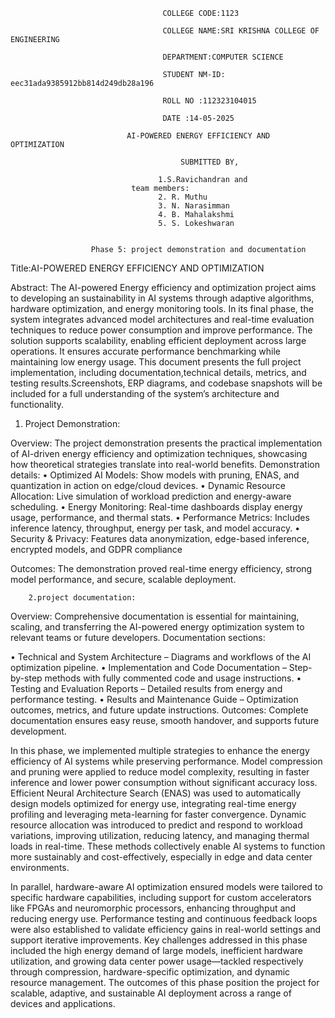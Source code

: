                                       COLLEGE CODE:1123

                                      COLLEGE NAME:SRI KRISHNA COLLEGE OF ENGINEERING

                                      DEPARTMENT:COMPUTER SCIENCE

                                      STUDENT NM-ID: eec31ada9385912bb814d249db28a196

                                      ROLL NO :112323104015

                                      DATE :14-05-2025

                              AI-POWERED ENERGY EFFICIENCY AND OPTIMIZATION

                                          SUBMITTED BY,

                                     1.S.Ravichandran and 
                               team members:
                                     2. R. Muthu
                                     3. N. Narasimman
                                     4. B. Mahalakshmi
                                     5. S. Lokeshwaran


                      Phase 5: project demonstration and documentation

Title:AI-POWERED ENERGY EFFICIENCY AND OPTIMIZATION

  Abstract:
 The AI-powered Energy efficiency and optimization project aims to developing an sustainability in AI systems through adaptive algorithms, hardware optimization, and energy monitoring tools. In its final phase, the system integrates advanced model architectures and real-time evaluation techniques to reduce power consumption and improve performance. The solution supports scalability, enabling efficient deployment across large operations. It ensures accurate performance benchmarking while maintaining low energy usage. This document presents the full project implementation, including documentation,technical details, metrics, and testing results.Screenshots, ERP diagrams, and codebase snapshots will be included for a full understanding of the system’s architecture and functionality. 

1.	Project Demonstration:

Overview:
The project demonstration presents the practical implementation of AI-driven energy efficiency and optimization techniques, showcasing how theoretical strategies translate into real-world benefits.
Demonstration details:
•	Optimized AI Models: Show models with pruning, ENAS, and quantization in action on edge/cloud devices.
•	Dynamic Resource Allocation: Live simulation of workload prediction and energy-aware scheduling.
•	Energy Monitoring: Real-time dashboards display energy usage, performance, and thermal stats.
•	Performance Metrics: Includes inference latency, throughput, energy per task, and model accuracy.
•	Security & Privacy: Features data anonymization, edge-based inference, encrypted models, and GDPR compliance

Outcomes:
The demonstration proved real-time energy efficiency, strong model performance, and secure, scalable deployment.

        2.project documentation:

Overview:
Comprehensive documentation is essential for maintaining, scaling, and transferring the AI-powered energy optimization system to relevant teams or future developers.
Documentation sections:

•	Technical and System Architecture – Diagrams and workflows of the AI optimization pipeline.
•	Implementation and Code Documentation – Step-by-step methods with fully commented code and usage instructions.
•	Testing and Evaluation Reports – Detailed results from energy and performance testing.
•	Results and Maintenance Guide – Optimization outcomes, metrics, and future update instructions.
Outcomes:
Complete documentation ensures easy reuse, smooth handover, and supports future development.

In this phase, we implemented multiple strategies to enhance the energy efficiency of AI systems while preserving performance. Model compression and pruning were applied to reduce model complexity, resulting in faster inference and lower power consumption without significant accuracy loss. Efficient Neural Architecture Search (ENAS) was used to automatically design models optimized for energy use, integrating real-time energy profiling and leveraging meta-learning for faster convergence. Dynamic resource allocation was introduced to predict and respond to workload variations, improving utilization, reducing latency, and managing thermal loads in real-time. These methods collectively enable AI systems to function more sustainably and cost-effectively, especially in edge and data center environments.

In parallel, hardware-aware AI optimization ensured models were tailored to specific hardware capabilities, including support for custom accelerators like FPGAs and neuromorphic processors, enhancing throughput and reducing energy use. Performance testing and continuous feedback loops were also established to validate efficiency gains in real-world settings and support iterative improvements. Key challenges addressed in this phase included the high energy demand of large models, inefficient hardware utilization, and growing data center power usage—tackled respectively through compression, hardware-specific optimization, and dynamic resource management. The outcomes of this phase position the project for scalable, adaptive, and sustainable AI deployment across a range of devices and applications.
